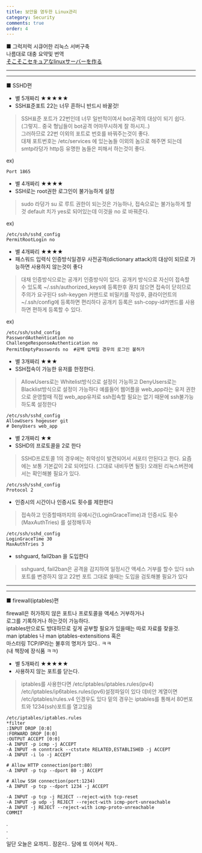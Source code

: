 ```yaml
---
title: 보안을 염두한 Linux관리
category: Security
comments: true
order: 4
---
```


■ 그럭저럭 시큐어한 리눅스 서버구축  
나름대로 대충 요약및 번역  
[そこそこセキュアなlinuxサーバーを作る](https://qiita.com/cocuh/items/e7c305ccffb6841d109c)  

---
--- 
■ SSHD편


- 별 5개짜리 ★★★★★
- SSH표준포트 22는 너무 흔하니 반드시 바꿀것!
>SSH표준 포트가 22번인데 너무 일반적이여서 bot공격의 대상이 되기 쉽다.  
>(그렇지.. 중국 형님들이 bot공격 어마무시하게 잘 하시지..)  
>그러하므로 22번 이외의 포트로 번호를 바꿔주는것이 좋다.  
>대채 포트번호는 /etc/services 에 있는놈들 이외의 놈으로 해주면 되는데  
>smtp라덩가 http등 유명한 놈들은 피해서 하는것이 좋다.  

ex)
```git
Port 1865
```  
  
  
- 별 4개짜리 ★★★★
- SSH로는 root권한 로그인이 불가능하게 설정
>sudo 라덩가 su 로 루트 권한이 되는것은 가능하나, 접속으로는 불가능하게 할것
>default 치가 yes로 되어있는데 이것을 no 로 바꿔준다.

ex)
```git
/etc/ssh/sshd_config
PermitRootLogin no
```

- 별 4개짜리 ★★★★
- 패스워드 입력식 인증방식일경우 사전공격(dictionary attack)의 대상이 되므로 가능하면 사용하지 않는것이 좋다

>대채 인증방식으로는 공개키 인증방식이 있다.
>공개키 방식으로 자신이 접속할 수 있도록 ~/.ssh/authorized_keys에 등록한후 끊지 않으면 접속이 닫히므로 주의가 요구된다
>ssh-keygen 커맨드로 비밀키를 작성후, 클라이언트의 ~/.ssh/config에 등록하면 편리하다
>공개키 등록은 ssh-copy-id커맨드를 사용하면 편하게 등록할 수 있다.

ex)  
```git
/etc/ssh/sshd_config
PasswordAuthentication no
ChallengeResponseAuthentication no
PermitEmptyPasswords no  #공백 입력일 경우의 로그인 불허가
```

- 별 3개짜리 ★★★
- SSH접속이 가능한 유저를 한정한다.

>AllowUsers로는 Whitelist방식으로 설정이 가능하고
>DenyUsers로는 Blacklist방식으로 설정이 가능하다
>예를들어 웹어플을 web_app라는 유저 권한으로 운영할때
>직접 web_app유저로 ssh접속할 필요는 없기 때문에 ssh불가능 하도록 설정한다

```git
/etc/ssh/sshd_config
AllowUsers hogeuser git
# DenyUsers web_app
```

- 별 2개짜리 ★★
- SSHD의 프로토콜을 2로 한다

>SSHD프로토콜 1의 경우에는 취약성이 발견되어서 서포터 안된다고 한다.
>요즘에는 보통 기본값이 2로 되어있다. (그대로 내비두면 될듯)
>오래된 리눅스버젼에서는 확인해볼 필요가 있다.

```git
/etc/ssh/sshd_config
Protocol 2
```

- 인증시의 시간이나 인증시도 횟수를 제한한다

>접속하고 인증할때까지의 유예시간(LoginGraceTime)과
>인증시도 횟수(MaxAuthTries) 를 설정해두자

```git
/etc/ssh/sshd_config
LoginGraceTime 30
MaxAuthTries 3
```

- sshguard, fail2ban 을 도입한다
>sshguard, fail2ban은 공격을 감지하여 일정시간 액세스 거부를 할수 있다
>ssh포트를 변경하지 않고 22번 포트 그대로 쓸때는 도입을 검토해볼 필요가 있다

---
---

■ firewall(iptables)편

firewall은 허가하지 않은 포트나 프로토콜을 액세스 거부하거나  
로그를 기록하거나 하는것이 가능하다.  
iptables만으로도 방대하므로 깊게 공부할 필요가 있을때는 따로 자료를 찾을것.  
man iptables 나 man iptables-extensitions 혹은  
마스터링 TCP/IP라는 불후의 명저가 있다.. ㅋㅋ  
(내 책장에 장식품 ㅋㅋ)

- 별 5개짜리 ★★★★★
- 사용하지 않는 포트를 닫는다.

>iptables를 사용한다면 /etc/iptables/iptables.rules(ipv4)
>/etc/iptables/ip6tables.rules(ipv6)설정파일이 있다
>데비안 계열이면 /etc/iptables/rules.v4 인경우도 있다
>밑의 경우는 iptables를 통해서 80번포트와 1234(ssh)포트를 열고있음

```git
/etc/iptables/iptables.rules
*filter
:INPUT DROP [0:0]
:FORWARD DROP [0:0]
:OUTPUT ACCEPT [0:0]
-A INPUT -p icmp -j ACCEPT 
-A INPUT -m conntrack --ctstate RELATED,ESTABLISHED -j ACCEPT 
-A INPUT -i lo -j ACCEPT 

# Allow HTTP connection(port:80)
-A INPUT -p tcp --dport 80 -j ACCEPT

# Allow SSH connection(port:1234)
-A INPUT -p tcp --dport 1234 -j ACCEPT

-A INPUT -p tcp -j REJECT --reject-with tcp-reset 
-A INPUT -p udp -j REJECT --reject-with icmp-port-unreachable 
-A INPUT -j REJECT --reject-with icmp-proto-unreachable 
COMMIT
```


.  
.  
.  
일단 오늘은 요까지.. 잠온다.. 담에 또 이어서 적자..


